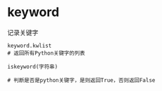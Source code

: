 # keyword

记录关键字

```
keyword.kwlist
# 返回所有Python关键字的列表

iskeyword(字符串)

# 判断是否是python关键字，是则返回True，否则返回False
```

